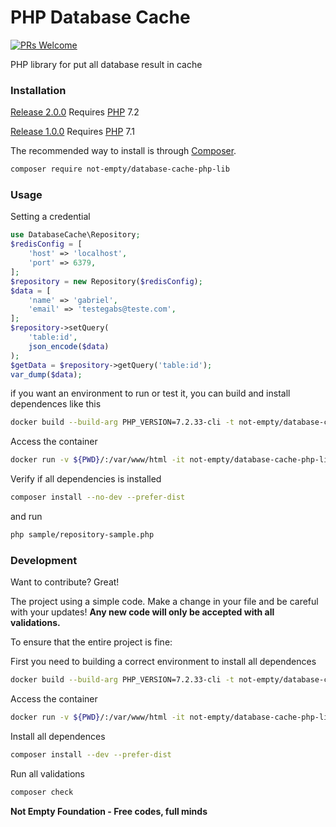 # PHP Database Cache

[![PRs Welcome](https://img.shields.io/badge/PRs-welcome-brightgreen.svg?style=flat-square)](http://makeapullrequest.com)

PHP library for put all database result in cache

### Installation

[Release 2.0.0](https://github.com/not-empty/database-cache-php-lib/releases/tag/2.0.0) Requires [PHP](https://php.net) 7.2

[Release 1.0.0](https://github.com/not-empty/database-cache-php-lib/releases/tag/1.0.0) Requires [PHP](https://php.net) 7.1

The recommended way to install is through [Composer](https://getcomposer.org/).

```sh
composer require not-empty/database-cache-php-lib
```

### Usage

Setting a credential

```php
use DatabaseCache\Repository;
$redisConfig = [
    'host' => 'localhost',
    'port' => 6379,
];
$repository = new Repository($redisConfig);
$data = [
    'name' => 'gabriel',
    'email' => 'testegabs@teste.com',
];
$repository->setQuery(
    'table:id',
    json_encode($data)
);
$getData = $repository->getQuery('table:id');
var_dump($data);
```

if you want an environment to run or test it, you can build and install dependences like this

```sh
docker build --build-arg PHP_VERSION=7.2.33-cli -t not-empty/database-cache-php-lib:php72 -f contrib/Dockerfile .
```

Access the container
```sh
docker run -v ${PWD}/:/var/www/html -it not-empty/database-cache-php-lib:php72 bash
```

Verify if all dependencies is installed
```sh
composer install --no-dev --prefer-dist
```

and run
```sh
php sample/repository-sample.php
```

### Development

Want to contribute? Great!

The project using a simple code.
Make a change in your file and be careful with your updates!
**Any new code will only be accepted with all validations.**

To ensure that the entire project is fine:

First you need to building a correct environment to install all dependences

```sh
docker build --build-arg PHP_VERSION=7.2.33-cli -t not-empty/database-cache-php-lib:php72 -f contrib/Dockerfile .
```

Access the container
```sh
docker run -v ${PWD}/:/var/www/html -it not-empty/database-cache-php-lib:php72 bash
```

Install all dependences
```sh
composer install --dev --prefer-dist
```

Run all validations
```sh
composer check
```

**Not Empty Foundation - Free codes, full minds**
